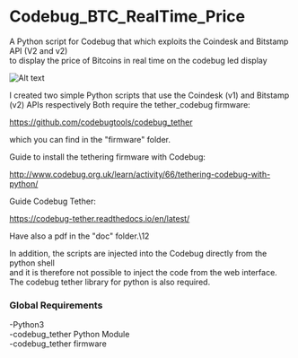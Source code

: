 # Codebug_BTC_RealTime_Price


A Python script for Codebug that which exploits the Coindesk and Bitstamp API (V2 and v2)  </br>
to display the price of Bitcoins in real time on the codebug led display

![Alt text](https://raw.githubusercontent.com/JonnyBanana/Codebug_Led_Animations/master/IMG/cb.jpg) 

I created two simple Python scripts that use the Coindesk (v1) and Bitstamp (v2) APIs respectively
Both require the tether_codebug firmware:

https://github.com/codebugtools/codebug_tether

which you can find in the "firmware" folder.

Guide to install the tethering firmware with Codebug: 

http://www.codebug.org.uk/learn/activity/66/tethering-codebug-with-python/

Guide Codebug Tether: 

https://codebug-tether.readthedocs.io/en/latest/

Have also a pdf in the "doc" folder.\12

In addition, the scripts are injected into the Codebug directly from the python shell </BR>
and it is therefore not possible to inject the code from the web interface. 
The codebug tether library for python is also required.

<h3>Global Requirements</h3>

-Python3</BR>
-codebug_tether Python Module</BR>
-codebug_tether firmware</BR>

